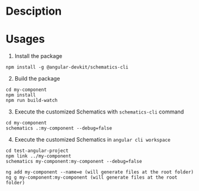 # Desciption
# Usages
1. Install the package
```
npm install -g @angular-devkit/schematics-cli
```

2. Build the package
```
cd my-component
npm install
npm run build-watch
```

3. Execute the customized Schematics with `schematics-cli` command
```
cd my-component
schematics .:my-component --debug=false
```

4. Execute the customized Schematics in `angular cli workspace`
```
cd test-angular-project
npm link ../my-component
schematics my-component:my-component --debug=false

ng add my-component --name=e (will generate files at the root folder)
ng g my-component:my-component (will generate files at the root folder)
```